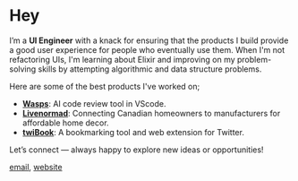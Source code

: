 
# Hey

I’m a **UI Engineer** with a knack for ensuring that the products I build provide a good user experience for people who eventually use them. When I'm not refactoring UIs, I'm learning about Elixir and improving on my problem-solving skills by attempting algorithmic and data structure problems.

Here are some of the best products I've worked on;

- **[Wasps](https://marketplace.visualstudio.com/items?itemName=Gitsecure.wasps)**: AI code review tool in VScode.  
- **[Livenormad](https://www.livenormad.com/)**: Connecting Canadian homeowners to manufacturers for affordable home decor.    
- **[twiBook](https://twibook.app/)**: A bookmarking tool and web extension for Twitter.  

Let’s connect &mdash; always happy to explore new ideas or opportunities!  

[email](mailto:belac335@gmail.com), [website](https://meje.dev)

